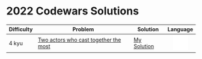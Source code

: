 # 2022 Codewars Solutions

| Difficulty | Problem | Solution | Language |
| ---------- | ------- | -------- | :------: |
| 4 kyu     | [Two actors who cast together the most](https://www.codewars.com/kata/5818bde9559ff58bd90004a2) | [My Solution](Two_actors_who_cast_together_the_most.sql) | [![SQL](../icons/postgresql.svg)](Two_actors_who_cast_together_the_most.sql) |